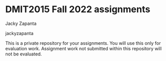 # DMIT2015 Fall 2022 assignments

Jacky Zapanta

jackyzapanta

This is a private repository for your assignments. 
You will use this only for evaluation work. 
Assignment work not submitted within this repository will not be evaluated.
